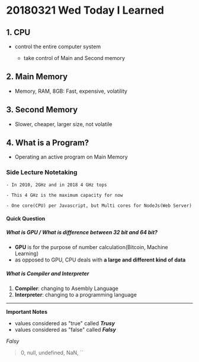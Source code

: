 # **20180321 Wed Today I Learned** #

## **1. CPU** ##

- control the entire computer system
    
    - take control of Main and Second memory

## **2. Main Memory** ##

- Memory, RAM, 8GB: Fast, expensive, volatility

## **3. Second Memory** ##

- Slower, cheaper, larger size, not volatile

## **4. What is a Program?** ##

- Operating an active program on Main Memory

### Side Lecture Notetaking ###

`- In 2010, 2GHz and in 2018 4 GHz tops` 

`- This 4 GHz is the maximum capacity for now`

`- One core(CPU) per Javascript, but Multi cores for NodeJs(Web Server) `


#### Quick Question ####
##### What is GPU / What is difference between 32 bit and 64 bit? #####

- **GPU** is for the purpose of number calculation(Bitcoin, Machine Learning)
- as opposed to GPU, CPU deals with **a large and different kind of data**

##### What is Compiler and Interpreter #####

1. **Compiler**: changing to Asembly Language
2. **Interpreter**: changing to a programming language

----

**Important Notes**

- values considered as "true" called _**Trusy**_
- values considered as "false" called _**Falsy**_

*Falsy*
> 0, null, undefined, NaN, ``
